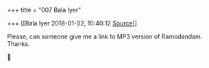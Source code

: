 +++
title = "007 Bala Iyer"

+++
[[Bala Iyer	2018-01-02, 10:40:12 [Source](https://groups.google.com/g/samskrita/c/Rg7L-IGmRNA)]]



Please, can someone give me a link to MP3 version of Ramodandam. Thanks.



